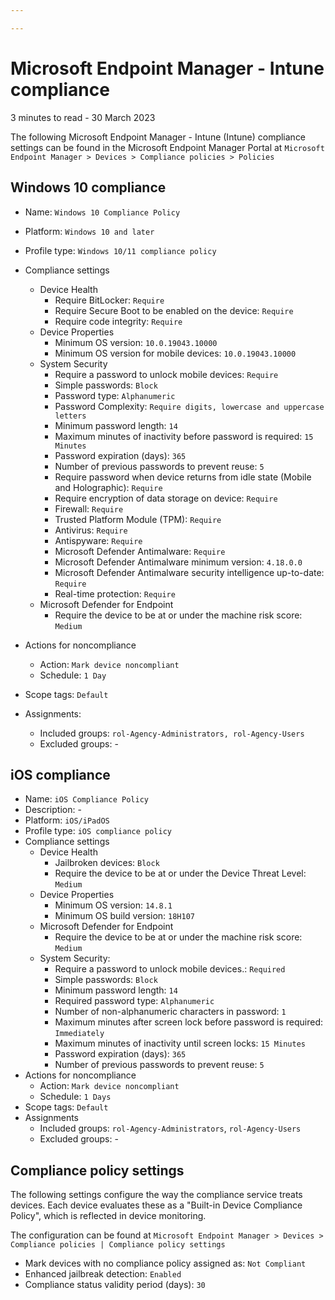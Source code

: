 ```yaml
---

---
```


# Microsoft Endpoint Manager - Intune compliance

<p id="date-and-time">3 minutes to read - 30 March 2023</p>

The following Microsoft Endpoint Manager - Intune (Intune) compliance settings can be found in the Microsoft Endpoint Manager Portal at `Microsoft Endpoint Manager > Devices > Compliance policies > Policies`

## Windows 10 compliance

- Name: `Windows 10 Compliance Policy`
- Platform: `Windows 10 and later`
- Profile type: `Windows 10/11 compliance policy`
- Compliance settings
  - Device Health
    - Require BitLocker: `Require`
    - Require Secure Boot to be enabled on the device: `Require`
    - Require code integrity: `Require`
  - Device Properties
    - Minimum OS version: `10.0.19043.10000`
    - Minimum OS version for mobile devices: `10.0.19043.10000`
  - System Security
    - Require a password to unlock mobile devices: `Require`
    - Simple passwords: `Block`
    - Password type: `Alphanumeric`
    - Password Complexity: `Require digits, lowercase and uppercase letters`
    - Minimum password length: `14`
    - Maximum minutes of inactivity before password is required: `15 Minutes`
    - Password expiration (days): `365`
    - Number of previous passwords to prevent reuse: `5`
    - Require password when device returns from idle state (Mobile and Holographic): `Require`
    - Require encryption of data storage on device: `Require`
    - Firewall: `Require`
    - Trusted Platform Module (TPM): `Require`
    - Antivirus: `Require`
    - Antispyware: `Require`
    - Microsoft Defender Antimalware: `Require`
    - Microsoft Defender Antimalware minimum version: `4.18.0.0`
    - Microsoft Defender Antimalware security intelligence up-to-date: `Require`
    - Real-time protection: `Require`
  - Microsoft Defender for Endpoint
    - Require the device to be at or under the machine risk score: `Medium`

- Actions for noncompliance
  - Action: `Mark device noncompliant`
  - Schedule: `1 Day`
- Scope tags: `Default`
- Assignments: 
  - Included groups: `rol-Agency-Administrators, rol-Agency-Users`
  - Excluded groups: -

## iOS compliance

- Name: `iOS Compliance Policy`
- Description: -
- Platform: `iOS/iPadOS`
- Profile type: `iOS compliance policy`
- Compliance settings
  - Device Health
    - Jailbroken devices: `Block`
    - Require the device to be at or under the Device Threat Level: `Medium`
  - Device Properties
    - Minimum OS version: `14.8.1`
    - Minimum OS build version: `18H107`
  - Microsoft Defender for Endpoint
    - Require the device to be at or under the machine risk score: `Medium`
  - System Security:
    - Require a password to unlock mobile devices.: `Required`
    - Simple passwords: `Block`
    - Minimum password length: `14`
    - Required password type: `Alphanumeric`
    - Number of non-alphanumeric characters in password: `1`
    - Maximum minutes after screen lock before password is required: `Immediately`
    - Maximum minutes of inactivity until screen locks: `15 Minutes`
    - Password expiration (days): `365`
    - Number of previous passwords to prevent reuse: `5`
- Actions for noncompliance
  - Action: `Mark device noncompliant`
  - Schedule: `1 Days`
- Scope tags: `Default`
- Assignments
  - Included groups: `rol-Agency-Administrators`, `rol-Agency-Users`
  - Excluded groups: -

## Compliance policy settings

The following settings configure the way the compliance service treats devices. Each device evaluates these as a "Built-in Device Compliance Policy", which is reflected in device monitoring.

The configuration can be found at `Microsoft Endpoint Manager > Devices > Compliance policies | Compliance policy settings`

- Mark devices with no compliance policy assigned as: `Not Compliant`
- Enhanced jailbreak detection: `Enabled`
- Compliance status validity period (days): `30`